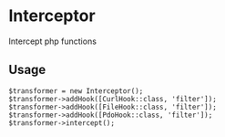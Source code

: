 # Interceptor
Intercept php functions

## Usage
```
$transformer = new Interceptor();
$transformer->addHook([CurlHook::class, 'filter']);
$transformer->addHook([FileHook::class, 'filter']);
$transformer->addHook([PdoHook::class, 'filter']);
$transformer->intercept();
```